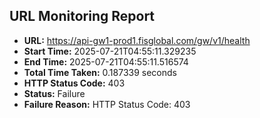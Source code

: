 ## URL Monitoring Report

- **URL:** https://api-gw1-prod1.fisglobal.com/gw/v1/health
- **Start Time:** 2025-07-21T04:55:11.329235
- **End Time:** 2025-07-21T04:55:11.516574
- **Total Time Taken:** 0.187339 seconds
- **HTTP Status Code:** 403
- **Status:** Failure
- **Failure Reason:** HTTP Status Code: 403
